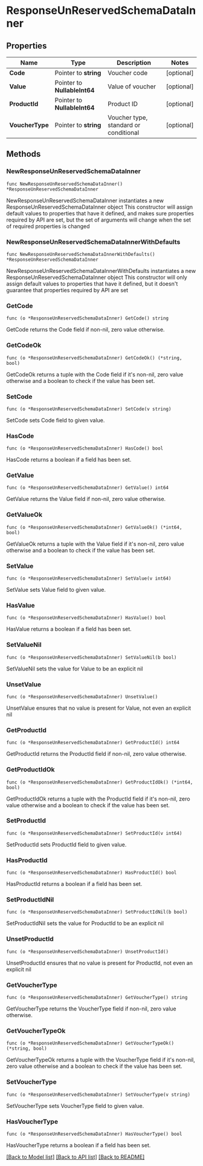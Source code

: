# ResponseUnReservedSchemaDataInner

## Properties

Name | Type | Description | Notes
------------ | ------------- | ------------- | -------------
**Code** | Pointer to **string** | Voucher code | [optional] 
**Value** | Pointer to **NullableInt64** | Value of voucher | [optional] 
**ProductId** | Pointer to **NullableInt64** | Product ID | [optional] 
**VoucherType** | Pointer to **string** | Voucher type, standard or conditional | [optional] 

## Methods

### NewResponseUnReservedSchemaDataInner

`func NewResponseUnReservedSchemaDataInner() *ResponseUnReservedSchemaDataInner`

NewResponseUnReservedSchemaDataInner instantiates a new ResponseUnReservedSchemaDataInner object
This constructor will assign default values to properties that have it defined,
and makes sure properties required by API are set, but the set of arguments
will change when the set of required properties is changed

### NewResponseUnReservedSchemaDataInnerWithDefaults

`func NewResponseUnReservedSchemaDataInnerWithDefaults() *ResponseUnReservedSchemaDataInner`

NewResponseUnReservedSchemaDataInnerWithDefaults instantiates a new ResponseUnReservedSchemaDataInner object
This constructor will only assign default values to properties that have it defined,
but it doesn't guarantee that properties required by API are set

### GetCode

`func (o *ResponseUnReservedSchemaDataInner) GetCode() string`

GetCode returns the Code field if non-nil, zero value otherwise.

### GetCodeOk

`func (o *ResponseUnReservedSchemaDataInner) GetCodeOk() (*string, bool)`

GetCodeOk returns a tuple with the Code field if it's non-nil, zero value otherwise
and a boolean to check if the value has been set.

### SetCode

`func (o *ResponseUnReservedSchemaDataInner) SetCode(v string)`

SetCode sets Code field to given value.

### HasCode

`func (o *ResponseUnReservedSchemaDataInner) HasCode() bool`

HasCode returns a boolean if a field has been set.

### GetValue

`func (o *ResponseUnReservedSchemaDataInner) GetValue() int64`

GetValue returns the Value field if non-nil, zero value otherwise.

### GetValueOk

`func (o *ResponseUnReservedSchemaDataInner) GetValueOk() (*int64, bool)`

GetValueOk returns a tuple with the Value field if it's non-nil, zero value otherwise
and a boolean to check if the value has been set.

### SetValue

`func (o *ResponseUnReservedSchemaDataInner) SetValue(v int64)`

SetValue sets Value field to given value.

### HasValue

`func (o *ResponseUnReservedSchemaDataInner) HasValue() bool`

HasValue returns a boolean if a field has been set.

### SetValueNil

`func (o *ResponseUnReservedSchemaDataInner) SetValueNil(b bool)`

 SetValueNil sets the value for Value to be an explicit nil

### UnsetValue
`func (o *ResponseUnReservedSchemaDataInner) UnsetValue()`

UnsetValue ensures that no value is present for Value, not even an explicit nil
### GetProductId

`func (o *ResponseUnReservedSchemaDataInner) GetProductId() int64`

GetProductId returns the ProductId field if non-nil, zero value otherwise.

### GetProductIdOk

`func (o *ResponseUnReservedSchemaDataInner) GetProductIdOk() (*int64, bool)`

GetProductIdOk returns a tuple with the ProductId field if it's non-nil, zero value otherwise
and a boolean to check if the value has been set.

### SetProductId

`func (o *ResponseUnReservedSchemaDataInner) SetProductId(v int64)`

SetProductId sets ProductId field to given value.

### HasProductId

`func (o *ResponseUnReservedSchemaDataInner) HasProductId() bool`

HasProductId returns a boolean if a field has been set.

### SetProductIdNil

`func (o *ResponseUnReservedSchemaDataInner) SetProductIdNil(b bool)`

 SetProductIdNil sets the value for ProductId to be an explicit nil

### UnsetProductId
`func (o *ResponseUnReservedSchemaDataInner) UnsetProductId()`

UnsetProductId ensures that no value is present for ProductId, not even an explicit nil
### GetVoucherType

`func (o *ResponseUnReservedSchemaDataInner) GetVoucherType() string`

GetVoucherType returns the VoucherType field if non-nil, zero value otherwise.

### GetVoucherTypeOk

`func (o *ResponseUnReservedSchemaDataInner) GetVoucherTypeOk() (*string, bool)`

GetVoucherTypeOk returns a tuple with the VoucherType field if it's non-nil, zero value otherwise
and a boolean to check if the value has been set.

### SetVoucherType

`func (o *ResponseUnReservedSchemaDataInner) SetVoucherType(v string)`

SetVoucherType sets VoucherType field to given value.

### HasVoucherType

`func (o *ResponseUnReservedSchemaDataInner) HasVoucherType() bool`

HasVoucherType returns a boolean if a field has been set.


[[Back to Model list]](../README.md#documentation-for-models) [[Back to API list]](../README.md#documentation-for-api-endpoints) [[Back to README]](../README.md)


